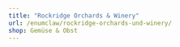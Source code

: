 ```yaml
---
title: "Rockridge Orchards & Winery"
url: /enumclaw/rockridge-orchards-und-winery/
shop: Gemüse & Obst
---
```

